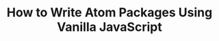 ---
external:
 host: SitePoint
 url: http://www.sitepoint.com/write-atom-packages-using-vanilla-javascript/
layout: post
title: "How to Write Atom Packages Using Vanilla JavaScript"
tags:
 - javascript
---